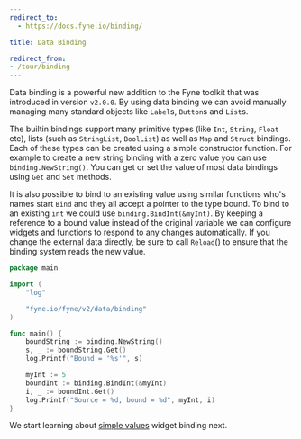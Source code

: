 ```yaml
---
redirect_to:
  - https://docs.fyne.io/binding/

title: Data Binding

redirect_from:
- /tour/binding
---
```

Data binding is a powerful new addition to the Fyne toolkit
that was introduced in version `v2.0.0`.
By using data binding we can avoid manually managing many standard
objects like `Label`s, `Button`s and `List`s.

The builtin bindings support many primitive types (like `Int`, `String`, `Float` etc), lists (such as `StringList`, `BoolList`) as well as `Map` and `Struct` bindings. Each of these types can be created using a simple constructor function. For example to create a new string binding with a zero value you can use `binding.NewString()`. You can get or set the value of most data bindings using `Get` and `Set` methods.

It is also possible to bind to an existing value using similar functions who's names start `Bind` and they all accept a pointer to the type bound.
To bind to an existing `int` we could use `binding.BindInt(&myInt)`.
By keeping a reference to a bound value instead of the original 
variable we can configure widgets and functions to respond to any changes automatically.
If you change the external data directly, be sure to call `Reload`()
to ensure that the binding system reads the new value.

```go
package main

import (
	"log"

	"fyne.io/fyne/v2/data/binding"
)

func main() {
	boundString := binding.NewString()
	s, _ := boundString.Get()
	log.Printf("Bound = '%s'", s)

	myInt := 5
	boundInt := binding.BindInt(&myInt)
	i, _ := boundInt.Get()
	log.Printf("Source = %d, bound = %d", myInt, i)
}
```

We start learning about [simple values](/binding/simple) widget
binding next.
